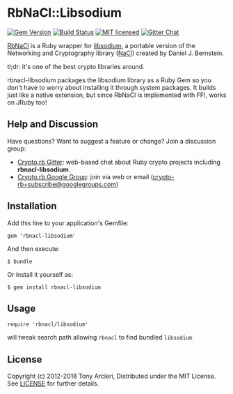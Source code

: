 RbNaCl::Libsodium
=================
[![Gem Version](https://badge.fury.io/rb/rbnacl-libsodium.svg)](http://badge.fury.io/rb/rbnacl-libsodium)
[![Build Status](https://travis-ci.org/crypto-rb/rbnacl-libsodium.svg?branch=master)](https://travis-ci.org/crypto-rb/rbnacl-libsodium)
[![MIT licensed](https://img.shields.io/badge/license-MIT-blue.svg)](https://github.com/crypto-rb/rbnacl-libsodium/blob/master/LICENSE.txt)
[![Gitter Chat](https://badges.gitter.im/badge.svg)](https://gitter.im/crypto-rb/Lobby)

[RbNaCl] is a Ruby wrapper for [libsodium], a portable version of the Networking and
Cryptography library ([NaCl]) created by Daniel J. Bernstein.

tl;dr: it's one of the best crypto libraries around.

rbnacl-libsodium packages the libsodium library as a Ruby Gem so you don't have
to worry about installing it through system packages. It builds just like a
native extension, but since RbNaCl is implemented with FFI, works on JRuby too!

[RbNaCl]: https://github.com/crypto-rb/rbnacl
[libsodium]: https://github.com/jedisct1/libsodium
[NaCl]: http://nacl.cr.yp.to/

## Help and Discussion

Have questions? Want to suggest a feature or change? Join a discussion group:

* [Crypto.rb Gitter]: web-based chat about Ruby crypto projects including **rbnacl-libsodium**.
* [Crypto.rb Google Group]: join via web or email ([crypto-rb+subscribe@googlegroups.com])

[Crypto.rb Gitter]: https://gitter.im/crypto-rb/Lobby
[Crypto.rb Google Group]: https://groups.google.com/forum/#!forum/crypto-rb
[crypto-rb+subscribe@googlegroups.com]: mailto:crypto-rb+subscribe@googlegroups.com?subject=subscribe

## Installation

Add this line to your application's Gemfile:

    gem 'rbnacl-libsodium'

And then execute:

    $ bundle

Or install it yourself as:

    $ gem install rbnacl-libsodium

## Usage

    require 'rbnacl/libsodium'

will tweak search path allowing `rbnacl` to find bundled `libsodium`

## License

Copyright (c) 2012-2018 Tony Arcieri, Distributed under the MIT License.
See [LICENSE] for further details.

[LICENSE]: https://github.com/crypto-rb/rbnacl/blob/master/LICENSE
